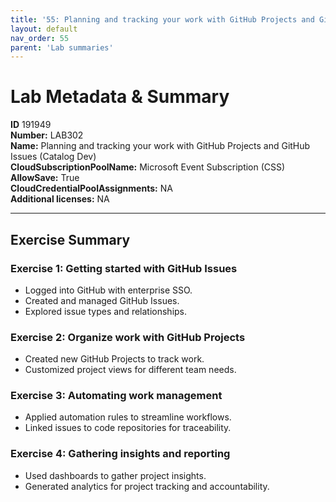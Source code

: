 ```yaml
---
title: '55: Planning and tracking your work with GitHub Projects and GitHub Issues (Catalog Dev)'
layout: default
nav_order: 55
parent: 'Lab summaries'
--- 
```


# Lab Metadata & Summary

**ID** 191949  
**Number:** LAB302  
**Name:** Planning and tracking your work with GitHub Projects and GitHub Issues (Catalog Dev)  
**CloudSubscriptionPoolName:** Microsoft Event Subscription (CSS)  
**AllowSave:** True  
**CloudCredentialPoolAssignments:** NA  
**Additional licenses:** NA  

---

## Exercise Summary

### Exercise 1: Getting started with GitHub Issues
- Logged into GitHub with enterprise SSO.  
- Created and managed GitHub Issues.  
- Explored issue types and relationships.  

### Exercise 2: Organize work with GitHub Projects
- Created new GitHub Projects to track work.  
- Customized project views for different team needs.  

### Exercise 3: Automating work management
- Applied automation rules to streamline workflows.  
- Linked issues to code repositories for traceability.  

### Exercise 4: Gathering insights and reporting
- Used dashboards to gather project insights.  
- Generated analytics for project tracking and accountability.
